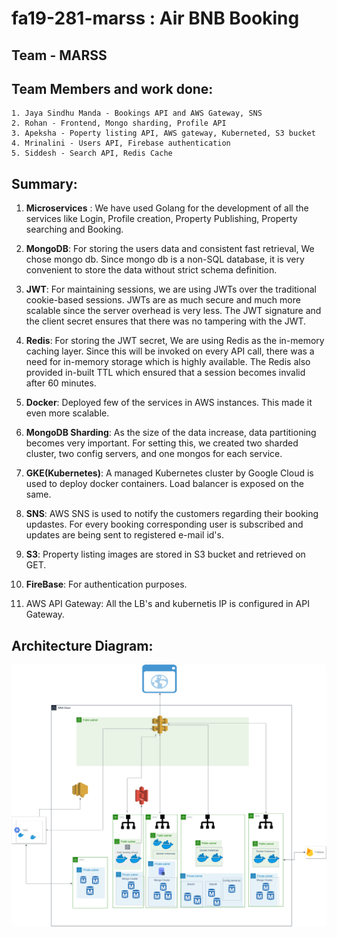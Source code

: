 # fa19-281-marss : Air BNB Booking

## Team - MARSS

## Team Members and work done:
         
    1. Jaya Sindhu Manda - Bookings API and AWS Gateway, SNS
    2. Rohan - Frontend, Mongo sharding, Profile API
    3. Apeksha - Poperty listing API, AWS gateway, Kuberneted, S3 bucket
    4. Mrinalini - Users API, Firebase authentication
    5. Siddesh - Search API, Redis Cache

## Summary:
1. **Microservices** : We have used Golang for the development of all the services like Login, Profile creation, Property Publishing, Property searching and Booking.

2. **MongoDB**: For storing the users data and consistent fast retrieval, We chose mongo db. Since mongo db is a non-SQL database, it is very convenient to store the data without strict schema definition.

3. **JWT**: For maintaining sessions, we are using JWTs over the traditional cookie-based sessions. JWTs are as much secure and much more scalable since the server overhead is very less. The JWT signature and the client secret ensures that there was no tampering with the JWT.

4. **Redis**: For storing the JWT secret, We are using Redis as the in-memory caching layer. Since this will be invoked on every API call, there was a need for in-memory storage which is highly available. The Redis also provided in-built TTL which ensured that a session becomes invalid after 60 minutes.

5. **Docker**: Deployed few of the services in AWS instances. This made it even more scalable.

6. **MongoDB Sharding**: As the size of the data increase, data partitioning becomes very important. For setting this, we created two sharded cluster, two config servers, and one mongos for each service.

7. **GKE(Kubernetes)**: A managed Kubernetes cluster by Google Cloud is used to deploy docker containers. Load balancer is exposed on the same.

8. **SNS**: AWS SNS is used to notify the customers regarding their booking updastes. For every booking corresponding user is subscribed and updates are being sent to registered e-mail id's.

9. **S3**: Property listing images are stored in S3 bucket and retrieved on GET.

10. **FireBase**: For authentication purposes.

11. AWS API Gateway: All the LB's and kubernetis IP is configured in API Gateway.

## Architecture Diagram:
![alt text](281Diagram3.png)

